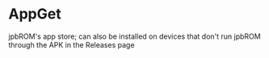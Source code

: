 # AppGet
jpbROM's app store; can also be installed on devices that don't run jpbROM through the APK in the Releases page
